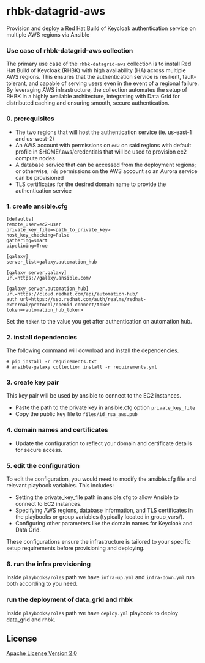 # rhbk-datagrid-aws


Provision and deploy a Red Hat Build of Keycloak authentication service on multiple AWS regions via Ansible

### Use case of rhbk-datagrid-aws collection

The primary use case of the `rhbk-datagrid-aws` collection is to install Red Hat Build of Keycloak (RHBK) with high availability (HA) across multiple AWS regions. This ensures that the authentication service is resilient, fault-tolerant, and capable of serving users even in the event of a regional failure. By leveraging AWS infrastructure, the collection automates the setup of RHBK in a highly available architecture, integrating with Data Grid for distributed caching and ensuring smooth, secure authentication.

### 0. prerequisites

* The two regions that will host the authentication service (ie. us-east-1 and us-west-2)
* An AWS account with permissions on `ec2` on said regions with default profile in $HOME/.aws/credentials that will be used to provision ec2 compute nodes
* A database service that can be accessed from the deployment regions; or otherwise, `rds` permissions on the AWS account so an Aurora service can be provisioned
* TLS certificates for the desired domain name to provide the authentication service

### 1. create ansible.cfg

```
[defaults]
remote_user=ec2-user
private_key_file=<path_to_private_key>
host_key_checking=False
gathering=smart
pipelining=True

[galaxy]
server_list=galaxy,automation_hub

[galaxy_server.galaxy]
url=https://galaxy.ansible.com/

[galaxy_server.automation_hub]
url=https://cloud.redhat.com/api/automation-hub/
auth_url=https://sso.redhat.com/auth/realms/redhat-external/protocol/openid-connect/token
token=<automation_hub_token>
```

Set the `token` to the value you get after authentication on automation hub.


### 2. install dependencies

The following command will download and install the dependencies.

    # pip install -r requirements.txt
    # ansible-galaxy collection install -r requirements.yml


### 3. create key pair

This key pair will be used by ansible to connect to the EC2 instances.

* Paste the path to the private key in ansible.cfg option `private_key_file`
* Copy the public key file to `files/id_rsa_aws.pub`


### 4. domain names and certificates

* Update the configuration to reflect your domain and certificate details for secure access.

### 5. edit the configuration

To edit the configuration, you would need to modify the ansible.cfg file and relevant playbook variables. This includes:

* Setting the private_key_file path in ansible.cfg to allow Ansible to connect to EC2 instances.
* Specifying AWS regions, database information, and TLS certificates in the playbooks or group variables (typically located in group_vars/).
* Configuring other parameters like the domain names for Keycloak and Data Grid.

These configurations ensure the infrastructure is tailored to your specific setup requirements before provisioning and deploying.

### 6. run the infra provisioning

Inside `playbooks/roles` path we have `infra-up.yml` and `infra-down.yml` run both according to you need.

### run the deployment of data_grid and rhbk

Inside `playbooks/roles` path we have `deploy.yml` playbook to deploy data_grid and rhbk.

## License

[Apache License Version 2.0](https://github.com/ansible-middleware/rhbk-datagrid-aws/blob/main/LICENSE)
